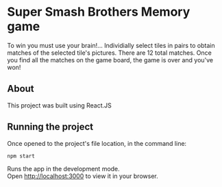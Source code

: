 
# Super Smash Brothers Memory game
To win you must use your brain!...
Individially select tiles in pairs to obtain matches of the selected tile's pictures. There are 12 total matches. Once you find all the matches on the game board, the game is over and you've won!

## About
This project was built using React.JS

## Running the project
Once opened to the project's file location, in the command line:

`npm start`

Runs the app in the development mode.\
Open [http://localhost:3000](http://localhost:3000) to view it in your browser.

